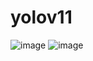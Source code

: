 # yolov11
![image](https://github.com/user-attachments/assets/cbe6d258-bdfb-4d4b-a2f8-e21df55122ac)
![image](https://github.com/user-attachments/assets/1d5f4638-d6a8-4134-a32e-d0b926989543)
